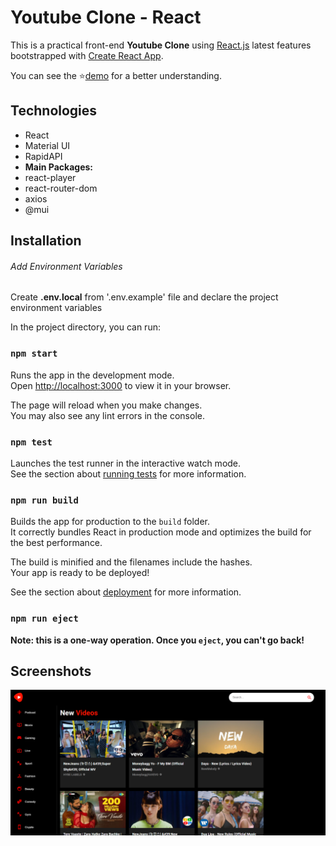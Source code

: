 # Youtube Clone - React

This is a practical front-end **Youtube Clone** using [React.js](https://reactjs.org//) latest features bootstrapped with [Create React App](https://github.com/facebook/create-react-app).

You can see the ⭐[demo](https://erfanrz-youtube-clone.vercel.app/) for a better understanding.

## Technologies

- React
- Material UI
- RapidAPI
- **Main Packages:**
- react-player
- react-router-dom
- axios
- @mui



## Installation

###### Add Environment Variables

Create **.env.local** from '.env.example' file and declare the project environment variables

In the project directory, you can run:

### `npm start`

Runs the app in the development mode.\
Open [http://localhost:3000](http://localhost:3000) to view it in your browser.

The page will reload when you make changes.\
You may also see any lint errors in the console.

### `npm test`

Launches the test runner in the interactive watch mode.\
See the section about [running tests](https://facebook.github.io/create-react-app/docs/running-tests) for more information.

### `npm run build`

Builds the app for production to the `build` folder.\
It correctly bundles React in production mode and optimizes the build for the best performance.

The build is minified and the filenames include the hashes.\
Your app is ready to be deployed!

See the section about [deployment](https://facebook.github.io/create-react-app/docs/deployment) for more information.

### `npm run eject`

**Note: this is a one-way operation. Once you `eject`, you can't go back!**

## Screenshots

![Cover](./public/Cover.png)
